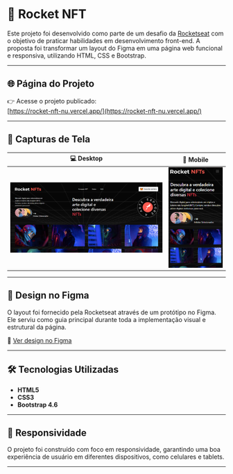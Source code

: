 # 🚀 Rocket NFT

Este projeto foi desenvolvido como parte de um desafio da [Rocketseat](https://www.rocketseat.com.br/) com o objetivo de praticar habilidades em desenvolvimento front-end. A proposta foi transformar um layout do Figma em uma página web funcional e responsiva, utilizando HTML, CSS e Bootstrap.

---

## 🌐 Página do Projeto

👉 Acesse o projeto publicado:  
[https://rocket-nft-nu.vercel.app/](https://rocket-nft-nu.vercel.app/)

---

## 📸 Capturas de Tela

| 💻 Desktop | 📱 Mobile |
|-----------|-----------|
| ![Desktop](./assets/screenshot-desktop.png) | ![Mobile](./assets/screenshot-mobile.png) |

---

## 🎨 Design no Figma

O layout foi fornecido pela Rocketseat através de um protótipo no Figma. Ele serviu como guia principal durante toda a implementação visual e estrutural da página.

🔗 [Ver design no Figma](https://www.figma.com/file/rBj24mem4zbC4ZosOGEDRN/Rocket-NFTs-%E2%80%A2-Desafio-Discover-(Community)?type=design&node-id=0-1&mode=design&t=aIH4LDvXZDGhod0W-0)

---

## 🛠️ Tecnologias Utilizadas

- **HTML5**  
- **CSS3**  
- **Bootstrap 4.6**

---

## 📱 Responsividade

O projeto foi construído com foco em responsividade, garantindo uma boa experiência de usuário em diferentes dispositivos, como celulares e tablets.

---
